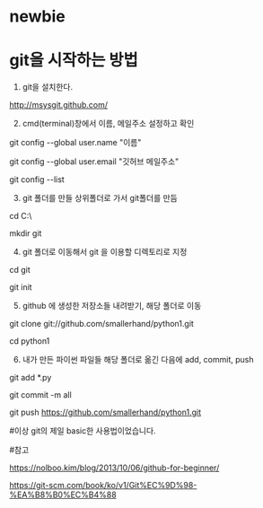# newbie
# git을 시작하는 방법

1. git을 설치한다.

http://msysgit.github.com/


2. cmd(terminal)창에서 이름, 메일주소 설정하고 확인

git config --global user.name "이름"

git config --global user.email "깃허브 메일주소" 

git config --list


3. git 폴더를 만들 상위폴더로 가서 git폴더를 만듬

cd C:\

mkdir git


4. git 폴더로 이동해서 git 을 이용할 디렉토리로 지정

cd git

git init 


5. github 에 생성한 저장소들 내려받기, 해당 폴더로 이동

git clone git://github.com/smallerhand/python1.git

cd python1


6. 내가 만든 파이썬 파일들 해당 폴더로 옮긴 다음에 add, commit, push

git add *.py

git commit -m all

git push https://github.com/smallerhand/python1.git

#이상 git의 제일 basic한 사용법이었습니다.

#참고

https://nolboo.kim/blog/2013/10/06/github-for-beginner/

https://git-scm.com/book/ko/v1/Git%EC%9D%98-%EA%B8%B0%EC%B4%88
